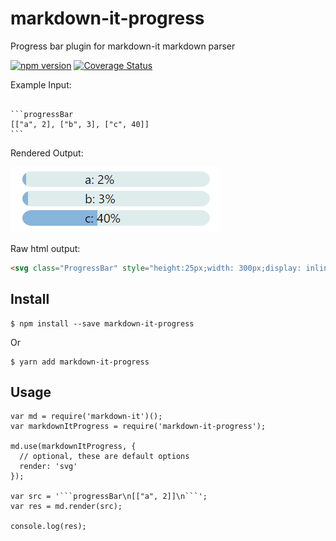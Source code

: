 # markdown-it-progress
Progress bar plugin for markdown-it markdown parser

[![npm version](https://img.shields.io/npm/v/markdown-it-progress)](https://npmjs.org/package/markdown-it-progress)
[![Coverage Status](https://coveralls.io/repos/github/tlylt/markdown-it-progress/badge.svg?branch=main)](https://coveralls.io/github/tlylt/markdown-it-progress?branch=main)

Example Input:
<pre><code>
```progressBar
[["a", 2], ["b", 3], ["c", 40]]
```
</code></pre>

Rendered Output:

![example](static/example.png)

Raw html output:
```html
<svg class="ProgressBar" style="height:25px;width: 300px;display: inline;"><g><defs><clipPath id="ProgressBar-clipPath"><rect width="100%" height="100%" rx="15px" /></clipPath></defs><rect class="ProgressBar-background" width="100%" height="100%" rx="15px" style="fill-opacity: 0.2;fill: cadetblue;"/><rect class="ProgressBar-percentage" width="2%" height="100%" clip-path="url(#ProgressBar-clipPath)" style="fill-opacity: 0.6;fill: #4c90cf;"/><text x="100" y="20" font-size="20" fill="black">a: 2%</text></g></svg><br><svg class="ProgressBar" style="height:25px;width: 300px;display: inline;"><g><defs><clipPath id="ProgressBar-clipPath"><rect width="100%" height="100%" rx="15px" /></clipPath></defs><rect class="ProgressBar-background" width="100%" height="100%" rx="15px" style="fill-opacity: 0.2;fill: cadetblue;"/><rect class="ProgressBar-percentage" width="3%" height="100%" clip-path="url(#ProgressBar-clipPath)" style="fill-opacity: 0.6;fill: #4c90cf;"/><text x="100" y="20" font-size="20" fill="black">b: 3%</text></g></svg><br><svg class="ProgressBar" style="height:25px;width: 300px;display: inline;"><g><defs><clipPath id="ProgressBar-clipPath"><rect width="100%" height="100%" rx="15px" /></clipPath></defs><rect class="ProgressBar-background" width="100%" height="100%" rx="15px" style="fill-opacity: 0.2;fill: cadetblue;"/><rect class="ProgressBar-percentage" width="40%" height="100%" clip-path="url(#ProgressBar-clipPath)" style="fill-opacity: 0.6;fill: #4c90cf;"/><text x="100" y="20" font-size="20" fill="black">c: 40%</text></g></svg>
```

## Install

```
$ npm install --save markdown-it-progress
```
Or
```
$ yarn add markdown-it-progress
```

## Usage
```
var md = require('markdown-it')();
var markdownItProgress = require('markdown-it-progress');

md.use(markdownItProgress, {
  // optional, these are default options
  render: 'svg'
});

var src = '```progressBar\n[["a", 2]]\n```';
var res = md.render(src);

console.log(res);
```